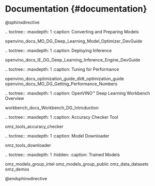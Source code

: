 # Documentation {#documentation}

@sphinxdirective

.. toctree::
   :maxdepth: 1
   :caption: Converting and Preparing Models

   openvino_docs_MO_DG_Deep_Learning_Model_Optimizer_DevGuide


.. toctree::
   :maxdepth: 1
   :caption: Deploying Inference

   openvino_docs_IE_DG_Deep_Learning_Inference_Engine_DevGuide

.. toctree::
   :maxdepth: 1
   :caption: Tuning for Performance

   openvino_docs_optimization_guide_dldt_optimization_guide
   openvino_docs_MO_DG_Getting_Performance_Numbers

.. toctree::
   :maxdepth: 1
   :caption: OpenVINO™ Deep Learning Workbench Overview

   workbench_docs_Workbench_DG_Introduction

.. toctree::
   :maxdepth: 1
   :caption: Accuracy Checker Tool

   omz_tools_accuracy_checker

.. toctree::
   :maxdepth: 1
   :caption: Model Downloader

   omz_tools_downloader

.. toctree::
   :maxdepth: 1
   :hidden:
   :caption: Trained Models
   
   omz_models_group_intel
   omz_models_group_public
   omz_data_datasets
   omz_demos

@endsphinxdirective